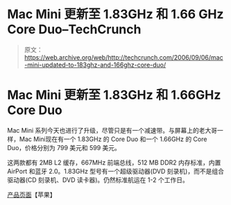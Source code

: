 # Mac Mini 更新至 1.83GHz 和 1.66 GHz Core Duo–TechCrunch

> 原文：<https://web.archive.org/web/http://techcrunch.com/2006/09/06/mac-mini-updated-to-183ghz-and-166ghz-core-duo/>

# Mac Mini 更新至 1.83GHz 和 1.66GHz Core Duo

Mac Mini 系列今天也进行了升级，尽管只是有一个减速带。与屏幕上的老大哥一样，Mac Mini[](https://web.archive.org/web/20201129123831/https://crunchbase.com/product/mac-mini)现在有一个 1.83GHz 的 Core Duo 和一个 1.66GHz 的 Core Duo，价格分别为 799 美元和 599 美元。

这两款都有 2MB L2 缓存，667MHz 前端总线，512 MB DDR2 内存标准，内置 AirPort 和蓝牙 2.0。1.83GHz 型号有一个超级驱动器(DVD 刻录机)，而不是组合驱动器(CD 刻录机、DVD 读卡器)。仍然标准航运在 1-2 个工作日。

[产品页面](https://web.archive.org/web/20201129123831/http://store.apple.com/1-800-MY-APPLE/WebObjects/AppleStore?family=Macmini)【苹果】